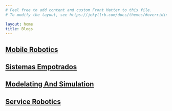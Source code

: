 ```yaml
---
# Feel free to add content and custom Front Matter to this file.
# To modify the layout, see https://jekyllrb.com/docs/themes/#overriding-theme-defaults

layout: home
title: Blogs
---
```


<h2><a href="/mobile-robotics/">Mobile Robotics</a></h2>

<h2><a href="/sistemas-empotrados/"><span style="white-space: nowrap;">Sistemas Empotrados</span></a></h2>

<h2><a href="/modelating-simulation/">Modelating And Simulation</a></h2>

<h2><a href="/service-robotics/">Service Robotics</a></h2>
<br>
